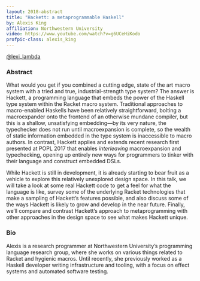 ```yaml
---
layout: 2018-abstract
title: "Hackett: a metaprogrammable Haskell"
by: Alexis King
affiliation: Northwestern University
video: https://www.youtube.com/watch?v=g6UCeHiKodo
profpic-class: alexis_king
---
```


[@lexi_lambda](https://twitter.com/lexi_lambda)
<br/>

### Abstract

What would you get if you combined a cutting edge, state of the art macro system with a tried and true, industrial-strength type system? The answer is Hackett, a programming language that embeds the power of the Haskell type system within the Racket macro system. Traditional approaches to macro-enabled Haskells have been relatively straightforward, bolting a macroexpander onto the frontend of an otherwise mundane compiler, but this is a shallow, unsatisfying embedding—by its very nature, the typechecker does not run until macroexpansion is complete, so the wealth of static information embedded in the type system is inaccessible to macro authors. In contrast, Hackett applies and extends recent research first presented at POPL 2017 that enables *interleaving* macroexpansion and typechecking, opening up entirely new ways for programmers to tinker with their language and construct embedded DSLs.

While Hackett is still in development, it is already starting to bear fruit as a vehicle to explore this relatively unexplored design space. In this talk, we will take a look at some real Hackett code to get a feel for what the language is like, survey some of the underlying Racket technologies that make a sampling of Hackett’s features possible, and also discuss some of the ways Hackett is likely to grow and develop in the near future. Finally, we’ll compare and contrast Hackett’s approach to metaprogramming with other approaches in the design space to see what makes Hackett unique.

### Bio

Alexis is a research programmer at Northwestern University’s programming language research group, where she works on various things related to Racket and hygienic macros. Until recently, she previously worked as a Haskell developer writing infrastructure and tooling, with a focus on effect systems and automated software testing.

